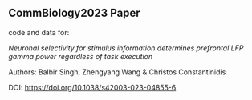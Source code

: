 ## CommBiology2023 Paper

code and data for: 

_Neuronal selectivity for stimulus information determines prefrontal LFP gamma power regardless of task execution_

Authors: Balbir Singh, Zhengyang Wang & Christos Constantinidis

DOI: https://doi.org/10.1038/s42003-023-04855-6
